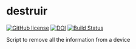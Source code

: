 # destruir

[![GitHub license](https://sinfallas.files.wordpress.com/2016/02/gpl.png)](https://github.com/sinfallas/destruir/blob/master/LICENSE)
[![DOI](https://zenodo.org/badge/4102/sinfallas/destruir.svg)](https://zenodo.org/badge/latestdoi/4102/sinfallas/destruir)
[![Build Status](https://travis-ci.org/sinfallas/destruir.svg?branch=master)](https://travis-ci.org/sinfallas/destruir)

Script to remove all the information from a device
